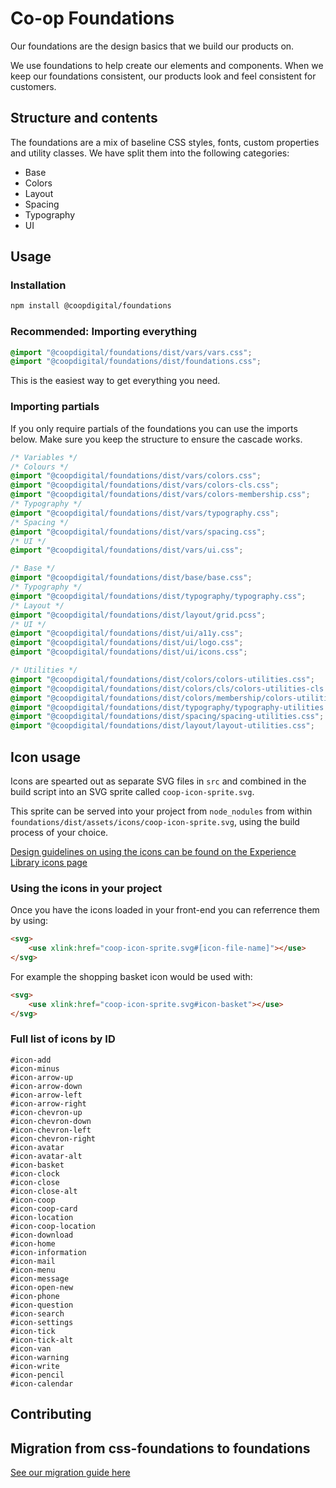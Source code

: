 # Co-op Foundations

Our foundations are the design basics that we build our products on.

We use foundations to help create our elements and components. When we keep our foundations consistent, our products look and feel consistent for customers.

## Structure and contents

The foundations are a mix of baseline CSS styles, fonts, custom properties and utility classes. We have split them into the following categories:

- Base
- Colors
- Layout
- Spacing
- Typography
- UI

## Usage

### Installation

```bash
npm install @coopdigital/foundations
```

### Recommended: Importing everything

```css
@import "@coopdigital/foundations/dist/vars/vars.css";
@import "@coopdigital/foundations/dist/foundations.css";
```

This is the easiest way to get everything you need.

### Importing partials

If you only require partials of the foundations you can use the imports below. Make sure you keep the structure to ensure the cascade works.

```css
/* Variables */
/* Colours */
@import "@coopdigital/foundations/dist/vars/colors.css";
@import "@coopdigital/foundations/dist/vars/colors-cls.css";
@import "@coopdigital/foundations/dist/vars/colors-membership.css";
/* Typography */
@import "@coopdigital/foundations/dist/vars/typography.css";
/* Spacing */
@import "@coopdigital/foundations/dist/vars/spacing.css";
/* UI */
@import "@coopdigital/foundations/dist/vars/ui.css";

/* Base */
@import "@coopdigital/foundations/dist/base/base.css";
/* Typography */
@import "@coopdigital/foundations/dist/typography/typography.css";
/* Layout */
@import "@coopdigital/foundations/dist/layout/grid.pcss";
/* UI */
@import "@coopdigital/foundations/dist/ui/a11y.css";
@import "@coopdigital/foundations/dist/ui/logo.css";
@import "@coopdigital/foundations/dist/ui/icons.css";

/* Utilities */
@import "@coopdigital/foundations/dist/colors/colors-utilities.css";
@import "@coopdigital/foundations/dist/colors/cls/colors-utilities-cls.css";
@import "@coopdigital/foundations/dist/colors/membership/colors-utilities-membership.css";
@import "@coopdigital/foundations/dist/typography/typography-utilities.css";
@import "@coopdigital/foundations/dist/spacing/spacing-utilities.css";
@import "@coopdigital/foundations/dist/layout/layout-utilities.css";
```

## Icon usage
Icons are spearted out as separate SVG files in `src` and combined in the build script into an SVG sprite called `coop-icon-sprite.svg`.

This sprite can be served into your project from `node_nodules` from within `foundations/dist/assets/icons/coop-icon-sprite.svg`, using the build process of your choice.

[Design guidelines on using the icons can be found on the Experience Library icons page](https://www.coop.co.uk/experience-library/foundations/icon-set.html)

### Using the icons in your project
Once you have the icons loaded in your front-end you can referrence them by using:

```html
<svg>
    <use xlink:href="coop-icon-sprite.svg#[icon-file-name]"></use>
</svg>
```

For example the shopping basket icon would be used with:

```html
<svg>
    <use xlink:href="coop-icon-sprite.svg#icon-basket"></use>
</svg>
```

### Full list of icons by ID

```
#icon-add
#icon-minus
#icon-arrow-up
#icon-arrow-down
#icon-arrow-left
#icon-arrow-right
#icon-chevron-up
#icon-chevron-down
#icon-chevron-left
#icon-chevron-right
#icon-avatar
#icon-avatar-alt
#icon-basket
#icon-clock
#icon-close
#icon-close-alt
#icon-coop
#icon-coop-card
#icon-location
#icon-coop-location
#icon-download
#icon-home
#icon-information
#icon-mail
#icon-menu
#icon-message
#icon-open-new
#icon-phone
#icon-question
#icon-search
#icon-settings
#icon-tick
#icon-tick-alt
#icon-van
#icon-warning
#icon-write
#icon-pencil
#icon-calendar
```

## Contributing

## Migration from css-foundations to foundations

[See our migration guide here](./docs/migration.md)
